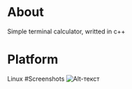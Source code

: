 # About
Simple terminal calculator, writted in c++
# Platform
Linux
#Screenshots 
![Alt-текст](url "Орк")
